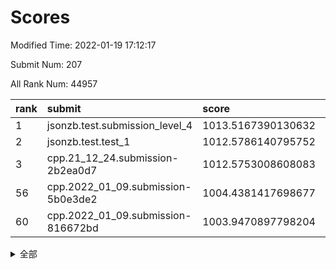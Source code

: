 # Scores

Modified Time: 2022-01-19 17:12:17

Submit Num: 207

All Rank Num: 44957

| rank |               submit               |       score        |       sigma        | pk_num |
| :--- | :--------------------------------- | :----------------- | :----------------- | :----- |
| 1    | jsonzb.test.submission_level_4     | 1013.5167390130632 | 0.8076841882219508 | 872    |
| 2    | jsonzb.test.test_1                 | 1012.5786140795752 | 0.8104266796057435 | 446    |
| 3    | cpp.21_12_24.submission-2b2ea0d7   | 1012.5753008608083 | 0.758245560966652  | 872    |
| 56   | cpp.2022_01_09.submission-5b0e3de2 | 1004.4381417698677 | 0.70553801037291   | 872    |
| 60   | cpp.2022_01_09.submission-816672bd | 1003.9470897798204 | 0.7234915184511815 | 870    |


<details>
<summary>全部</summary>

| rank |                 submit                 |       score        |       sigma        | pk_num |
| :--- | :------------------------------------- | :----------------- | :----------------- | :----- |
| 1    | jsonzb.test.submission_level_4         | 1013.5167390130632 | 0.8076841882219508 | 872    |
| 2    | jsonzb.test.test_1                     | 1012.5786140795752 | 0.8104266796057435 | 446    |
| 3    | cpp.21_12_24.submission-2b2ea0d7       | 1012.5753008608083 | 0.758245560966652  | 872    |
| 4    | gobigger.level_3.submission_level_3_36 | 1011.8435755061454 | 0.769156044600863  | 869    |
| 5    | gobigger.level_3.submission_level_3_8  | 1011.8225163358024 | 0.7507323066647695 | 870    |
| 6    | gobigger.level_3.submission_level_3_33 | 1011.6409061983419 | 0.7649383614185845 | 873    |
| 7    | gobigger.level_3.submission_level_3_42 | 1011.3133308849885 | 0.7415160296563892 | 872    |
| 8    | gobigger.level_3.submission_level_3_15 | 1011.2556217781206 | 0.753652896387524  | 873    |
| 9    | gobigger.level_3.submission_level_3_31 | 1010.9782819143928 | 0.7588190351075458 | 874    |
| 10   | gobigger.level_3.submission_level_3_43 | 1010.9438158294665 | 0.774919867679427  | 863    |
| 11   | gobigger.level_3.submission_level_3_4  | 1010.9099740239058 | 0.7500351533435045 | 866    |
| 12   | gobigger.level_3.submission_level_3_21 | 1010.7851490959418 | 0.7669854855788065 | 872    |
| 13   | gobigger.level_3.submission_level_3_28 | 1010.6961415683071 | 0.7594815937060138 | 872    |
| 14   | gobigger.level_3.submission_level_3_32 | 1010.621246057993  | 0.7342107903040255 | 869    |
| 15   | gobigger.level_3.submission_level_3_44 | 1010.5115990101933 | 0.7314281653717637 | 872    |
| 16   | gobigger.level_3.submission_level_3_38 | 1010.4174790712851 | 0.7453152897985762 | 871    |
| 17   | gobigger.level_3.submission_level_3_7  | 1010.4006329462793 | 0.7612683214482702 | 865    |
| 18   | gobigger.level_3.submission_level_3_13 | 1010.3218492026887 | 0.7426457044123765 | 869    |
| 19   | gobigger.level_3.submission_level_3_10 | 1010.3117293100051 | 0.7493042871447513 | 872    |
| 20   | gobigger.level_3.submission_level_3_16 | 1010.2384566747496 | 0.7516753057877001 | 870    |
| 21   | gobigger.level_3.submission_level_3_26 | 1010.1933014543645 | 0.7268881037301035 | 865    |
| 22   | gobigger.level_3.submission_level_3_45 | 1010.0903669220044 | 0.7273026180160229 | 873    |
| 23   | gobigger.level_3.submission_level_3_12 | 1010.0559618788122 | 0.7531862781698988 | 867    |
| 24   | gobigger.level_3.submission_level_3_41 | 1009.9614822566414 | 0.7354551694515891 | 869    |
| 25   | gobigger.level_3.submission_level_3_37 | 1009.9357330207131 | 0.7659680974064094 | 872    |
| 26   | gobigger.level_3.submission_level_3_27 | 1009.9289991346895 | 0.766377616917522  | 872    |
| 27   | gobigger.level_3.submission_level_3_20 | 1009.8442031543675 | 0.7378048478496616 | 869    |
| 28   | gobigger.level_3.submission_level_3_48 | 1009.7975405491528 | 0.7503103685866197 | 872    |
| 29   | gobigger.level_3.submission_level_3_11 | 1009.7584843188598 | 0.7528575054795759 | 874    |
| 30   | gobigger.level_3.submission_level_3_0  | 1009.6990671814124 | 0.7530450455819006 | 869    |
| 31   | gobigger.level_3.submission_level_3_24 | 1009.6868352305237 | 0.734650652129133  | 868    |
| 32   | gobigger.level_3.submission_level_3_2  | 1009.6609909631022 | 0.7330593876187903 | 873    |
| 33   | gobigger.level_3.submission_level_3_6  | 1009.6038927001538 | 0.7566055240367336 | 865    |
| 34   | gobigger.level_3.submission_level_3_18 | 1009.5568777504604 | 0.7486135403748273 | 871    |
| 35   | gobigger.level_3.submission_level_3_19 | 1009.485042563904  | 0.7451738557480365 | 870    |
| 36   | gobigger.level_3.submission_level_3_46 | 1009.454904739971  | 0.745041631072164  | 876    |
| 37   | gobigger.level_3.submission_level_3_25 | 1009.4243209433896 | 0.7362854318216446 | 873    |
| 38   | gobigger.level_3.submission_level_3_1  | 1009.3096744651701 | 0.7419882108485    | 865    |
| 39   | gobigger.level_3.submission_level_3_29 | 1009.270252758981  | 0.7366685491773244 | 875    |
| 40   | gobigger.level_3.submission_level_3_23 | 1009.2330424081458 | 0.7274561470974112 | 871    |
| 41   | gobigger.level_3.submission_level_3_3  | 1009.2149186792718 | 0.7310665777838301 | 869    |
| 42   | gobigger.level_3.submission_level_3_47 | 1009.1317743329679 | 0.7403351077624052 | 874    |
| 43   | gobigger.level_3.submission_level_3_5  | 1009.1128865081797 | 0.7273960224232161 | 875    |
| 44   | gobigger.level_3.submission_level_3_40 | 1008.9851415914419 | 0.7428084872657603 | 867    |
| 45   | gobigger.level_3.submission_level_3_35 | 1008.9435066816657 | 0.7305509722608662 | 868    |
| 46   | gobigger.level_3.submission_level_3_9  | 1008.8710446565971 | 0.7541883756318092 | 874    |
| 47   | gobigger.level_3.submission_level_3_39 | 1008.6710314399671 | 0.7291817399475515 | 871    |
| 48   | gobigger.level_3.submission_level_3_49 | 1008.5483948625272 | 0.737103945703918  | 871    |
| 49   | gobigger.level_3.submission_level_3_34 | 1008.5163088102667 | 0.7357473303011928 | 865    |
| 50   | gobigger.level_3.submission_level_3_30 | 1008.274815784249  | 0.7342408489323661 | 868    |
| 51   | gobigger.level_3.submission_level_3_14 | 1008.2019123021394 | 0.7330706487661466 | 874    |
| 52   | gobigger.level_3.submission_level_3_22 | 1008.0179206296539 | 0.7443931481953958 | 875    |
| 53   | gobigger.level_3.submission_level_3_17 | 1006.7539207608547 | 0.7311144588264833 | 874    |
| 54   | gobigger.level_1.submission_level_1_22 | 1004.5693740282154 | 0.7191500568610625 | 868    |
| 55   | gobigger.level_1.submission_level_1_0  | 1004.4643945883766 | 0.7205555591313065 | 871    |
| 56   | cpp.2022_01_09.submission-5b0e3de2     | 1004.4381417698677 | 0.70553801037291   | 872    |
| 57   | gobigger.level_1.submission_level_1_42 | 1004.3168719083098 | 0.7044641599020038 | 873    |
| 58   | gobigger.level_1.submission_level_1_49 | 1004.1383361201351 | 0.7199718007010343 | 870    |
| 59   | gobigger.level_1.submission_level_1_33 | 1004.082981749804  | 0.7327528051446199 | 876    |
| 60   | cpp.2022_01_09.submission-816672bd     | 1003.9470897798204 | 0.7234915184511815 | 870    |
| 61   | gobigger.level_1.submission_level_1_18 | 1003.8916301092531 | 0.7268226352129021 | 870    |
| 62   | gobigger.level_1.submission_level_1_37 | 1003.8209998620579 | 0.7271822041770739 | 866    |
| 63   | gobigger.level_1.submission_level_1_38 | 1003.805005457028  | 0.7262917411680172 | 871    |
| 64   | gobigger.level_1.submission_level_1_34 | 1003.7956390798828 | 0.716364956233551  | 872    |
| 65   | gobigger.level_1.submission_level_1_5  | 1003.6140375621263 | 0.7134584150866291 | 872    |
| 66   | gobigger.level_1.submission_level_1_45 | 1003.5432291770898 | 0.7161426542901757 | 870    |
| 67   | gobigger.level_1.submission_level_1_19 | 1003.5172900705569 | 0.7127405274612532 | 870    |
| 68   | gobigger.level_1.submission_level_1_2  | 1003.4854089370617 | 0.7248350507079063 | 874    |
| 69   | gobigger.level_1.submission_level_1_39 | 1003.417832616027  | 0.7134423125267549 | 879    |
| 70   | gobigger.level_1.submission_level_1_1  | 1003.4028338788876 | 0.7210012612178465 | 868    |
| 71   | gobigger.level_1.submission_level_1_26 | 1003.364533159102  | 0.7113346202717465 | 866    |
| 72   | gobigger.level_1.submission_level_1_28 | 1003.3633639946734 | 0.7174227230233223 | 873    |
| 73   | gobigger.level_1.submission_level_1_30 | 1003.3468025100119 | 0.7108130478664704 | 875    |
| 74   | gobigger.level_1.submission_level_1_31 | 1003.3268858957157 | 0.7060900666233332 | 872    |
| 75   | gobigger.level_1.submission_level_1_16 | 1003.2558806468929 | 0.7315971555311638 | 872    |
| 76   | gobigger.level_1.submission_level_1_6  | 1003.2507698223292 | 0.7207565685083447 | 876    |
| 77   | gobigger.level_1.submission_level_1_23 | 1003.1660848427194 | 0.7255409049345738 | 876    |
| 78   | gobigger.level_1.submission_level_1_7  | 1003.1459830214764 | 0.7105968885076986 | 876    |
| 79   | gobigger.level_1.submission_level_1_9  | 1003.1316440312523 | 0.7250199252243416 | 867    |
| 80   | gobigger.level_1.submission_level_1_36 | 1003.08876033283   | 0.7148742897681765 | 869    |
| 81   | gobigger.level_1.submission_level_1_10 | 1003.0800401173931 | 0.7121590179259104 | 868    |
| 82   | gobigger.level_1.submission_level_1_27 | 1003.0503365100485 | 0.7261583997575044 | 870    |
| 83   | gobigger.level_1.submission_level_1_32 | 1002.9985803558586 | 0.7099856279505565 | 867    |
| 84   | gobigger.level_1.submission_level_1_11 | 1002.9918615355599 | 0.7151612464809093 | 868    |
| 85   | gobigger.level_1.submission_level_1_17 | 1002.9893390521261 | 0.7132130011887078 | 870    |
| 86   | gobigger.level_1.submission_level_1_13 | 1002.9555553752715 | 0.7228111387522278 | 867    |
| 87   | gobigger.level_1.submission_level_1_24 | 1002.9154571867545 | 0.7297205981852262 | 863    |
| 88   | gobigger.level_1.submission_level_1_25 | 1002.9148287112016 | 0.7148098796102317 | 870    |
| 89   | gobigger.level_1.submission_level_1_8  | 1002.8908731683096 | 0.7245603715960734 | 870    |
| 90   | gobigger.level_1.submission_level_1_20 | 1002.8641751216114 | 0.7179120441316034 | 872    |
| 91   | gobigger.level_1.submission_level_1_48 | 1002.8334919467618 | 0.7056889546086298 | 875    |
| 92   | gobigger.level_1.submission_level_1_14 | 1002.8272608666937 | 0.7127619597914344 | 867    |
| 93   | gobigger.level_1.submission_level_1_40 | 1002.8001653712893 | 0.7118308261504388 | 871    |
| 94   | gobigger.level_1.submission_level_1_12 | 1002.7506535590055 | 0.7212198697162717 | 867    |
| 95   | gobigger.level_1.submission_level_1_29 | 1002.7035736207864 | 0.7176160687241702 | 871    |
| 96   | gobigger.level_1.submission_level_1_43 | 1002.6480383500337 | 0.7106777481376334 | 867    |
| 97   | gobigger.level_1.submission_level_1_4  | 1002.6108100321554 | 0.7161152821143874 | 868    |
| 98   | gobigger.level_1.submission_level_1_35 | 1002.5148512575952 | 0.7206647070681724 | 873    |
| 99   | gobigger.level_1.submission_level_1_46 | 1002.5037903287907 | 0.7133894017614463 | 872    |
| 100  | gobigger.level_1.submission_level_1_41 | 1002.4031155806658 | 0.7134891935028206 | 869    |
| 101  | gobigger.level_1.submission_level_1_15 | 1002.3647071606949 | 0.7193405866529973 | 874    |
| 102  | gobigger.level_1.submission_level_1_3  | 1002.3169612929368 | 0.721437399963605  | 870    |
| 103  | gobigger.level_1.submission_level_1_44 | 1002.0881981161394 | 0.731310191336059  | 873    |
| 104  | gobigger.level_1.submission_level_1_21 | 1001.8218671173422 | 0.7034157457861079 | 875    |
| 105  | gobigger.level_1.submission_level_1_47 | 1001.6893006790843 | 0.7176066409372789 | 872    |
| 106  | gobigger.random.submission_random_40   | 997.4984053959846  | 0.7129427240828281 | 872    |
| 107  | gobigger.random.submission_random_3    | 997.0698773281978  | 0.7254332873855509 | 870    |
| 108  | gobigger.random.submission_random_28   | 996.7719524632903  | 0.7031756991799293 | 865    |
| 109  | gobigger.random.submission_random_41   | 996.7132364161399  | 0.7260193617283233 | 866    |
| 110  | gobigger.random.submission_random_34   | 996.6356060128819  | 0.717275716499522  | 871    |
| 111  | gobigger.random.submission_random_18   | 996.6272979954715  | 0.7164056254600387 | 871    |
| 112  | gobigger.random.submission_random_46   | 996.607757436086   | 0.7297881286026429 | 868    |
| 113  | gobigger.random.submission_random_23   | 996.5524098739023  | 0.7170193222730826 | 869    |
| 114  | gobigger.random.submission_random_36   | 996.540657067099   | 0.7164021239384556 | 866    |
| 115  | gobigger.random.submission_random_10   | 996.4905277202171  | 0.7187393982267881 | 869    |
| 116  | gobigger.random.submission_random_6    | 996.4821074666949  | 0.7193256282028976 | 871    |
| 117  | gobigger.random.submission_random_39   | 996.3370777303047  | 0.7277009388719222 | 874    |
| 118  | gobigger.random.submission_random_27   | 996.2480101583334  | 0.7118744564746546 | 875    |
| 119  | gobigger.random.submission_random_33   | 996.2000456966331  | 0.7357167992510838 | 878    |
| 120  | gobigger.random.submission_random_15   | 996.1889756128838  | 0.7320002020670798 | 870    |
| 121  | gobigger.random.submission_random_4    | 996.1695539307143  | 0.7195835657787458 | 872    |
| 122  | gobigger.random.submission_random_9    | 996.1678183925438  | 0.7179169626292603 | 866    |
| 123  | gobigger.random.submission_random_2    | 996.1608700996909  | 0.7095251886833189 | 872    |
| 124  | gobigger.random.submission_random_35   | 996.1549396309352  | 0.7159740467309121 | 872    |
| 125  | gobigger.random.submission_random_30   | 996.1360397308666  | 0.7201806500971485 | 869    |
| 126  | gobigger.random.submission_random_1    | 996.1309321942442  | 0.7205921327665668 | 872    |
| 127  | gobigger.random.submission_random_16   | 996.0862157112864  | 0.7278549626107241 | 868    |
| 128  | gobigger.random.submission_random_37   | 996.0593920172065  | 0.7072285361998307 | 873    |
| 129  | gobigger.random.submission_random_21   | 996.0542108486271  | 0.7166583508063004 | 869    |
| 130  | gobigger.random.submission_random_7    | 996.0322874961539  | 0.7078686277248752 | 873    |
| 131  | gobigger.random.submission_random_29   | 995.977654929279   | 0.7283464574918471 | 868    |
| 132  | gobigger.random.submission_random_45   | 995.951448906285   | 0.7439282114850727 | 868    |
| 133  | gobigger.random.submission_random_47   | 995.9162324882902  | 0.7205503083291952 | 874    |
| 134  | gobigger.random.submission_random_17   | 995.8524170194792  | 0.7056728392714026 | 875    |
| 135  | gobigger.random.submission_random_8    | 995.8208386311564  | 0.7177594851276923 | 866    |
| 136  | gobigger.random.submission_random_25   | 995.8003127886286  | 0.7318692282934806 | 874    |
| 137  | gobigger.random.submission_random_31   | 995.7764143954615  | 0.7085315541725434 | 869    |
| 138  | gobigger.random.submission_random_42   | 995.7114631434696  | 0.7199737973188394 | 872    |
| 139  | gobigger.random.submission_random_12   | 995.6438908414688  | 0.7103562593766289 | 872    |
| 140  | gobigger.random.submission_random_20   | 995.5359758653597  | 0.7160945404579863 | 867    |
| 141  | gobigger.random.submission_random_13   | 995.5292990894025  | 0.7319529314319895 | 874    |
| 142  | gobigger.random.submission_random_0    | 995.5148041497658  | 0.7277186722781239 | 873    |
| 143  | gobigger.random.submission_random_38   | 995.5109267107755  | 0.7257228579695523 | 874    |
| 144  | gobigger.random.submission_random_5    | 995.4833875860822  | 0.7201557702865055 | 870    |
| 145  | gobigger.random.submission_random_44   | 995.4532356045491  | 0.7249362072813527 | 877    |
| 146  | gobigger.random.submission_random_48   | 995.4152999748961  | 0.7091176949919041 | 870    |
| 147  | gobigger.random.submission_random_11   | 995.4044819750595  | 0.7233676518558253 | 876    |
| 148  | gobigger.random.submission_random_22   | 995.3433473779387  | 0.7140046534033121 | 872    |
| 149  | gobigger.random.submission_random_43   | 995.3183178622779  | 0.7266159208273424 | 870    |
| 150  | gobigger.random.submission_random_14   | 995.253934752108   | 0.721235389812143  | 876    |
| 151  | gobigger.random.submission_random_19   | 995.1580727228811  | 0.7162616398988498 | 874    |
| 152  | gobigger.random.submission_random_32   | 995.0466558853572  | 0.7036999112084127 | 869    |
| 153  | gobigger.random.submission_random_24   | 995.0216422612419  | 0.7099765982166671 | 872    |
| 154  | gobigger.level_2.submission_level_2_3  | 995.0108228722546  | 0.7489678681524449 | 871    |
| 155  | gobigger.random.submission_random_49   | 995.0095616225374  | 0.7162852334767208 | 869    |
| 156  | gobigger.random.submission_random_26   | 994.8810329366544  | 0.7360239997737966 | 869    |
| 157  | gobigger.level_2.submission_level_2_33 | 993.8843777704233  | 0.7540910952015761 | 867    |
| 158  | gobigger.level_2.submission_level_2_45 | 993.8705677514762  | 0.7236373032303102 | 867    |
| 159  | gobigger.level_2.submission_level_2_14 | 993.704381749408   | 0.737047427207656  | 870    |
| 160  | gobigger.level_2.submission_level_2_5  | 993.608959801603   | 0.7486622904617355 | 875    |
| 161  | gobigger.level_2.submission_level_2_18 | 993.5054941281368  | 0.757638529134276  | 868    |
| 162  | gobigger.level_2.submission_level_2_20 | 993.4624777136157  | 0.7408004312898813 | 869    |
| 163  | gobigger.level_2.submission_level_2_24 | 993.4268978643344  | 0.7335429114281525 | 871    |
| 164  | gobigger.level_2.submission_level_2_35 | 993.2740045654979  | 0.7386438823337088 | 870    |
| 165  | gobigger.level_2.submission_level_2_22 | 993.1709538870592  | 0.7457259006336345 | 870    |
| 166  | gobigger.level_2.submission_level_2_37 | 993.0998677383648  | 0.7557487072940648 | 875    |
| 167  | gobigger.level_2.submission_level_2_41 | 993.001244161496   | 0.7384549313206036 | 871    |
| 168  | gobigger.level_2.submission_level_2_32 | 992.973111389145   | 0.7299148409371964 | 874    |
| 169  | gobigger.level_2.submission_level_2_31 | 992.9727901538106  | 0.7530856471016473 | 874    |
| 170  | gobigger.level_2.submission_level_2_46 | 992.7849594864265  | 0.7542064102496093 | 867    |
| 171  | gobigger.level_2.submission_level_2_8  | 992.691965777124   | 0.7581513277801031 | 873    |
| 172  | gobigger.level_2.submission_level_2_21 | 992.6029899078563  | 0.745295025288041  | 874    |
| 173  | gobigger.level_2.submission_level_2_2  | 992.5989683224103  | 0.732804685287726  | 875    |
| 174  | gobigger.level_2.submission_level_2_26 | 992.5973452071487  | 0.7553374172957883 | 871    |
| 175  | gobigger.level_2.submission_level_2_7  | 992.5525762168328  | 0.782534064303041  | 870    |
| 176  | gobigger.level_2.submission_level_2_42 | 992.4903833991784  | 0.7693244034178454 | 873    |
| 177  | gobigger.level_2.submission_level_2_47 | 992.4192397318311  | 0.7356373997749311 | 867    |
| 178  | gobigger.level_2.submission_level_2_9  | 992.4073712204313  | 0.7592311608573763 | 874    |
| 179  | gobigger.level_2.submission_level_2_4  | 992.3093541169803  | 0.7343495798675127 | 873    |
| 180  | gobigger.level_2.submission_level_2_6  | 992.3009115700752  | 0.7537240459714394 | 869    |
| 181  | gobigger.level_2.submission_level_2_44 | 992.1742827549689  | 0.7625111942045371 | 868    |
| 182  | gobigger.level_2.submission_level_2_25 | 992.1390171510868  | 0.771023043936805  | 871    |
| 183  | gobigger.level_2.submission_level_2_34 | 992.1023423576762  | 0.7533375899345341 | 868    |
| 184  | gobigger.level_2.submission_level_2_23 | 992.0268163831748  | 0.7525974123738992 | 869    |
| 185  | gobigger.level_2.submission_level_2_0  | 992.0262210400725  | 0.7390323635951771 | 875    |
| 186  | gobigger.level_2.submission_level_2_43 | 991.9599960252451  | 0.7383395805991377 | 871    |
| 187  | gobigger.level_2.submission_level_2_28 | 991.8877440120974  | 0.7410372809930085 | 872    |
| 188  | gobigger.level_2.submission_level_2_48 | 991.8007016751515  | 0.7569362389979426 | 868    |
| 189  | gobigger.level_2.submission_level_2_13 | 991.7357286380486  | 0.7659361007978418 | 873    |
| 190  | gobigger.level_2.submission_level_2_30 | 991.537248939635   | 0.7437477885576582 | 867    |
| 191  | gobigger.level_2.submission_level_2_11 | 991.5233793935056  | 0.7505089227444801 | 871    |
| 192  | gobigger.level_2.submission_level_2_17 | 991.5220752567224  | 0.7589902716063481 | 875    |
| 193  | gobigger.level_2.submission_level_2_1  | 991.486803054851   | 0.7459269308496316 | 870    |
| 194  | gobigger.level_2.submission_level_2_15 | 991.3822273479503  | 0.7563510615724196 | 868    |
| 195  | gobigger.level_2.submission_level_2_16 | 991.3518350406481  | 0.764655928455079  | 876    |
| 196  | gobigger.level_2.submission_level_2_12 | 991.145271220975   | 0.7718584959137557 | 871    |
| 197  | gobigger.level_2.submission_level_2_27 | 991.061493691749   | 0.7821611278034641 | 872    |
| 198  | gobigger.level_2.submission_level_2_38 | 991.0066395830098  | 0.7949467869532205 | 868    |
| 199  | gobigger.level_2.submission_level_2_29 | 990.9087525989071  | 0.7553324506137574 | 877    |
| 200  | gobigger.level_2.submission_level_2_10 | 990.8931264796075  | 0.7484698697305461 | 867    |
| 201  | gobigger.level_2.submission_level_2_49 | 990.8887965507652  | 0.7639988117480687 | 871    |
| 202  | gobigger.level_2.submission_level_2_40 | 990.7191722421151  | 0.7702665292272477 | 867    |
| 203  | gobigger.level_2.submission_level_2_39 | 990.4300815015613  | 0.7595678296181606 | 874    |
| 204  | gobigger.level_2.submission_level_2_36 | 989.6868385789079  | 0.771648690725485  | 868    |
| 205  | gobigger.level_2.submission_level_2_19 | 988.0701428495216  | 0.8231517282684112 | 865    |
| 206  | gobigger.none.submission_none_0        | 976.1195579953512  | 1.46358819149503   | 868    |
| 207  | gobigger.none.submission_none_1        | 975.4522424198248  | 1.4292778192227191 | 873    |

</details>